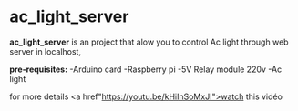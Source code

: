 <h1>ac_light_server</h1>

<b>ac_light_server</b> is an project that alow you to control Ac light through web server in localhost,

<b>pre-requisites:</b>
-Arduino card
-Raspberry pi 
-5V Relay module 220v
-Ac light

for more details <a href"https://youtu.be/kHiInSoMxJI">watch this vidéo</a>
